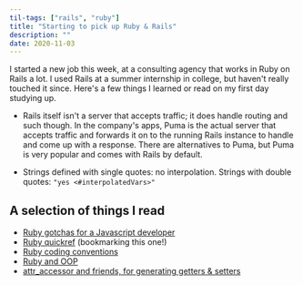 ```yaml
---
til-tags: ["rails", "ruby"]
title: "Starting to pick up Ruby & Rails"
description: ""
date: 2020-11-03
---
```


I started a new job this week, at a consulting agency that works in Ruby on Rails a lot. I used Rails at a summer internship in college, but haven't really touched it since. Here's a few things I learned or read on my first day studying up. 

- Rails itself isn't a server that accepts traffic; it does handle routing and such though. In the company's apps, Puma is the actual server that accepts traffic and forwards it on to the running Rails instance to handle and come up with a response. There are alternatives to Puma, but Puma is very popular and comes with Rails by default. 

- Strings defined with single quotes: no interpolation. Strings with double quotes: `"yes <#interpolatedVars>"`

## A selection of things I read 

- [Ruby gotchas for a Javascript developer](https://calendly.com/blog/ruby-gotchas-javascript-developer/)
- [Ruby quickref](https://www.zenspider.com/ruby/quickref.html) (bookmarking this one!)
- [Ruby coding conventions](https://github.com/gauthamchandra/learning-ruby-from-js/blob/master/coding_conventions.md)
- [Ruby and OOP](https://github.com/gauthamchandra/learning-ruby-from-js/blob/master/ruby_oop_design.md)
- [attr_accessor and friends, for generating getters & setters](https://www.rubyguides.com/2018/11/attr_accessor/)
